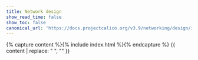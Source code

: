```yaml
---
title: Network design
show_read_time: false
show_toc: false
canonical_url: 'https://docs.projectcalico.org/v3.9/networking/design/index'
---
```

{% capture content %}{% include index.html %}{% endcapture %}
{{ content | replace: "    ", "" }}